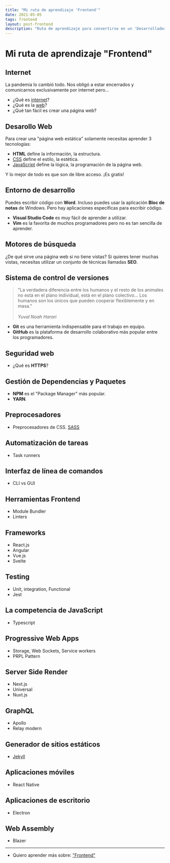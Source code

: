 ```yaml
---
title: "Mi ruta de aprendizaje 'Frontend'"
date: 2021-05-05
tags: frontend
layout: post-frontend
description: "Ruta de aprendizaje para convertirse en un 'Desarrollador Web Frontend'."
---
```


# Mi ruta de aprendizaje "Frontend"

## Internet
La pandemia lo cambió todo. Nos obligó a estar encerrados y comunicarnos exclusivamente por internet pero...

- ¿Qué es [internet](../00/internet)?
- ¿Qué es la [web](../internet/que-es-web)?
- ¿Qué tan fácil es crear una página web?

## Desarollo Web
Para crear una "página web estática" solamente necesitas aprender 3 tecnologías:

- **HTML** define la información, la estructura.
- [CSS](../00/css) define el estilo, la estética.
- [JavaScript](../00/javascript) define la lógica, la programación de la página web.

Y lo mejor de todo es que son de libre acceso. ¡Es gratis!

## Entorno de desarrollo
Puedes escribir código con **Word**. Incluso puedes usar la aplicación  **Bloc de notas** de Windows. Pero hay aplicaciones específicas para escribir código.

- **Visual Studio Code** es muy fácil de aprender a utilizar.
- **Vim** es la favorita de muchos programadores pero no es tan sencilla de aprender.

## Motores de búsqueda
¿De qué sirve una página web si no tiene vistas? Si quieres tener muchas vistas, necesitas utilizar un conjunto de técnicas llamadas **SEO**.

## Sistema de control de versiones
> "La verdadera diferencia entre los humanos y el resto de los animales no está en el plano individual, está en el plano colectivo... Los humanos son los únicos que pueden cooperar flexiblemente y en masa."\
>\
> _Yuval Noah Harari_

- **Git** es una herramienta indispensable para el trabajo en equipo.
- **GitHub** es la plataforma de desarrollo colaborativo más popular entre los programadores.

## Seguridad web
- ¿Qué es **HTTPS**?

## Gestión de Dependencias y Paquetes
- **NPM** es el "Package Manager" más popular.
- **YARN**.

## Preprocesadores
- Preprocesadores de CSS. [SASS](../00/sass)

## Automatización de tareas
- Task runners

## Interfaz de línea de comandos
- CLI vs GUI

## Herramientas Frontend
- Module Bundler
- Linters

## Frameworks
- React.js
- Angular
- Vue.js
- Svelte

## Testing
- Unit, integration, Functional
- Jest

## La competencia de JavaScript
- Typescript

## Progressive Web Apps
- Storage, Web Sockets, Service workers
- PRPL Pattern

## Server Side Render
- Next.js
- Universal
- Nuxt.js

## GraphQL
- Apollo
- Relay modern

## Generador de sitios estáticos
- [Jekyll](../00/jekyll)

## Aplicaciones móviles
- React Native

## Aplicaciones de escritorio
- Electron

## Web Assembly
- Blazer

***

- Quiero aprender más sobre: ["Frontend"](../00/frontend)
